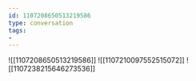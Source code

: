 ```yaml
---
id: 1107208650513219586
type: conversation
tags:
- 
---
```

![[1107208650513219586]]
![[1107210097552515072]]
![[1107238215646273536]]

